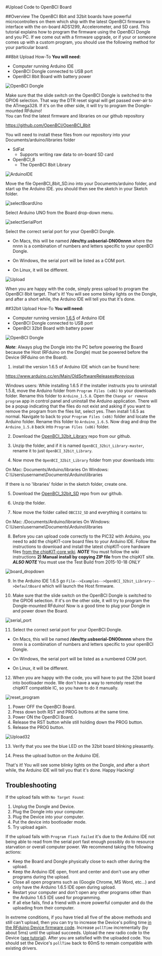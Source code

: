 #Upload Code to OpenBCI Board

##Overview
The OpenBCI 8bit and 32bit boards have powerful microcontrollers on them which ship with the latest OpenBCI firmware to interface with the on-board ADS1299, Accelerometer, and SD card. This tutorial explains how to program the firmware using the OpenBCI Dongle and you PC. If we come out with a firmware upgrade, or if your or someone comes up with a custom program, you should use the following method for your particular board.

##8bit Upload How-To
**You will need:**

* Computer running Arduino IDE
* OpenBCI Dongle connected to USB port
* OpenBCI 8bit Board with battery power

![OpenBCI Dongle](../assets/images/dongleConnection.png)

Make sure that the slide switch on the OpenBCI Dongle is switched to the GPIO6 selection. That way the DTR reset signal will get passed over-air to the ATmega328. If it's on the other side, it will try to program the Dongle-mounted RFduino!  
You can find the latest firmware and libraries on our github repository

https://github.com/OpenBCI/OpenBCI_8bit

You will need to install these files from our repository into your Documents/arduino/libraries folder

* SdFat
	* Supports writing raw data to on-board SD card
* OpenBCI_8
	* The OpenBCI 8bit Library


![ArduinoIDE](../assets/images/Arduino_IDE.png)

Move the file OpenBCI_8bit_SD.ino into your Documents/arduino folder, and start up the Arduino IDE. you should then see the sketch in your Sketch folder.

![selectBoardUno](../assets/images/BoardSelect.png)

Select Arduino UNO from the Board drop-down menu.

![selectSerialPort](../assets/images/SerialPortSelect.png)

Select the correct serial port for your OpenBCI Dongle.

* On Macs, this will be named **/dev/tty.usbserial-DN00nnnn** where the nnnn is a combination of numbers and letters specific to your openBCI Dongle.

* On Windows, the serial port will be listed as a COM port.

* On Linux, it will be different.

![Upload](../assets/images/Upload.png)

When you are happy with the code, simply press upload to program the OpenBCI 8bit target. That's it! You will see some blinky lights on the Dongle, and after a short while, the Arduino IDE will tell you that it's done.


##32bit Upload How-To
**You will need:**

* Computer running version [1.6.5](https://www.arduino.cc/en/Main/OldSoftwareReleases#previous) of Arduino IDE
* OpenBCI Dongle connected to USB port
* OpenBCI 32bit Board with battery power

![OpenBCI Dongle](../assets/images/dongleConnection.png)

***Note***: Always plug the Dongle into the PC before powering the Board because the Host (RFduino on the Dongle) must be powered before the Device (RFduino on the Board).

1. install the version 1.6.5 of Arduino IDE which can be found here:

https://www.arduino.cc/en/Main/OldSoftwareReleases#previous

Windows users: While installing 1.6.5 if the installer instructs you to uninstall 1.5.8, move the Arduino folder from `Program Files (x86)` to your downloads folder. Rename this folder to `Arduino_1.5.8`. Open the `Change or remove program` app in control panel and uninstall the Arduino application. There will be a popup indicating that the files do not exist and asking if you want to remove the program from the files list, select yes. Then install 1.6.5 as normal. Navigate to back to your `Program Files (x86)` folder and locate the Arduino folder. Rename this folder to `Arduino_1.6.5`. Now drag and drop the `Arduino_1.5.8` back into `Program Files (x86)` folder.

2. Download the [OpenBCI_32bit_Library](https://github.com/OpenBCI/OpenBCI_32bit_Library) repo from our github.

3. Unzip the folder, and if it is named `OpenBCI_32bit_Library-master`, rename it to just `OpenBCI_32bit_Library`.

4. Now move the `OpenBCI_32bit_Library` folder from your downloads into:

  On Mac:
Documents/Arduino/libraries
  On Windows:
C:\Users\username\Documents\Arduino\libraries

If there is no 'libraries' folder in the sketch folder, create one.

5. Download the [OpenBCI_32bit_SD](https://github.com/OpenBCI/OpenBCI_32bit_SD/archive/master.zip) repo from our github.

6. Unzip the folder.

7. Now move the folder called `OBCI32_SD` and everything it contains to:

  On Mac:
/Documents/Arduino/libraries
  On Windows:
C:\Users\username\Documents\Arduino\libraries


8. Before you can upload code correctly to the PIC32 with Arduino, you need to add the chipKIT-core board files to your Arduino IDE. Follow the instructions to download and install the latest chipKIT-core hardware files [from the chipKIT-core wiki](http://chipkit.net/wiki/index.php?title=ChipKIT_core). ***NOTE*** You must follow the wiki instructions  **2) Manual install by copying ZIP file** from the chipKIT site. ***ALSO NOTE*** You must use the Test Build from 2015-10-18 *ONLY*

![board_dropdown](../assets/images/OBCI32_Board_Dropdown.png)

9. In the Arduino IDE 1.6.5 go `File-->Examples-->OpenBCI_32bit_Library-->DefaultBoard` which will launch the Host firmware.

10. Make sure that the slide switch on the OpenBCI Dongle is switched to the GPIO6 selection. If it's on the other side, it will try to program the Dongle-mounted RFduino! Now is a good time to plug your Dongle in and power down the Board.

![serial_port](../assets/images/PortSelect.png)

11. Select the correct serial port for your OpenBCI Dongle.

* On Macs, this will be named **/dev/tty.usbserial-DN00nnnn** where the nnnn is a combination of numbers and letters specific to your openBCI Dongle.

* On Windows, the serial port will be listed as a numbered COM port.

* On Linux, it will be different.

12. When you are happy with the code, you will have to put the 32bit board into bootloader mode. We don't have a way to remotely reset the chipKIT compatible IC, so you have to do it manually.

![reset_program](../assets/images/RST_PROG.png)

  1. Power OFF the OpenBCI Board.
  2. Press down both RST and PROG buttons at the same time.
  3. Power ON the OpenBCI Board.
  4. Release the RST button while still holding down the PROG button.
  5. Release the PROG button.

![Upload32](../assets/images/Upload32.png)

13. Verify that you see the blue LED on the 32bit board blinking pleasantly.

14. Press the upload button on the Arduino IDE.

That's it! You will see some blinky lights on the Dongle, and after a short while, the Arduino IDE will tell you that it's done. Happy Hacking!

## Troubleshooting

If the upload fails with `No Target Found`:

1. Unplug the Dongle and Device.
2. Plug the Dongle into your computer.
3. Plug the Device into your computer.
4. Put the device into bootloader mode.
5. Try upload again.

If the upload fails with `Program Flash Failed` it's due to the Arduino IDE not being able to read from the serial port fast enough possibly do to resource starvation or overall computer power. We recommend taking the following actions:

* Keep the Board and Dongle physically close to each other during the upload.
* Keep the Arduino IDE open, front and center and don't use any other programs during the upload.
* Close all open programs such as (Google Chrome, MS Word, etc...) and only have the Arduino 1.6.5 IDE open during upload.
* Restart your computer and don't open any other programs other than the Arduino 1.6.5 IDE used for programming.
* If all else fails, find a friend with a more powerful computer and do the uploading from their computer.

In extreme conditions, if you have tried all five of the above methods and still can't upload, then you can try to increase the Device's polling time [in the RFduino Device firmware code](https://github.com/OpenBCI/OpenBCI_Radios/blob/master/OpenBCI_32bit_Device/OpenBCI_32bit_Device.ino#L41). Increase `pollTime` incrementally (by about 5ms) until the upload succeeds. Upload the new radio code to the Device ([see tutorial](http://docs.openbci.com/tutorials/03-Upload_Code_to_OpenBCI_Dongle#uploading-device-firmware-to-openbci-boards-program-device-radio-with-openbci-dongle)). After you are satisfied with the uploaded code. You should set the Device's `pollTime` back to 60mS to remain compatible with existing drivers.   

